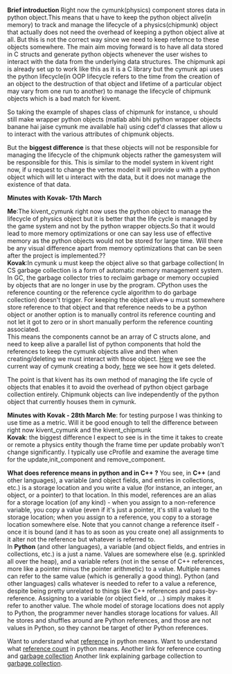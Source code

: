 **Brief introduction**
Right now the cymunk(physics) component stores data in python object.This means that u have to keep the python object alive(in memory) to track and manage the lifecycle of a physics(chipmunk) object that actually does not need the overhead of keeping a python object alive at all. But this is not the correct way since we need to keep refernce to these objects somewhere. The main aim moving forward is to have all data stored in C structs and generate python objects whenever the user wishes to interact with the data from the underlying data structures.
The chipmunk api is already set up to work like this as it is a C library but the cymunk api uses the python lifecycle(in OOP lifecycle refers to the time from the creation of an object to the destruction of that object and lifetime of a particular object may vary from one run to another) to manage the lifecycle of chipmunk objects which is a bad match for kivent.

So taking the example of shapes class of chipmunk for instance, u should still make wrapper python objects (matlab abhi bhi python wrapper objects banane hai jaise cymunk me available hai) using cdef'd classes that allow u to interact with the various attributes of chipmunk objects.

But the **biggest difference** is that these objects will not be responsible for managing the lifecycle of the chipmunk objects rather the gamesystem will be responsible for this. This is similar to the model system in kivent right now, if u request to change the vertex model it will provide u with a python object which will let u interact with the data, but it does not manage the existence of that data.


**Minutes with Kovak- 17th March**

**Me**:The kivent_cymunk right now uses the python object to manage the lifecycle of physics object but it is better that the life cycle is managed by the game system and not by the python wrapper objects.So that it would lead to more memory optimizations or one can say less use of effective memory as the python objects would not be stored for large time.
Will there be any visual difference apart from memory optimizations that can be seen after the project is implemented.?? <br>
**Kovak**:In cymunk u must keep the object alive so that garbage collection( In CS garbage collection is a form of automatic memory management system. In GC, the garbage collector tries to reclaim garbage or memory occupied by objects that are no longer in use by the program.  CPython uses the reference counting or the reference cycle algorithm to do garbage collection) doesn't trigger. For keeping the object alive=> u must somewhere store reference to that object and that reference needs to be a python object or another option is to manually control its reference counting and not let it got to zero or in short manually perform the reference counting associated.<br>
This means the components cannot be an array of C structs alone, and need to keep alive a parallel list of python components that hold the references to keep the cymunk objects alive and then when creating/deleting we must interact with those object.
[Here](https://github.com/tito/cymunk/blob/master/cymunk/body.pxi#L16) we see the current way of cymunk creating a body, [here](https://github.com/tito/cymunk/blob/master/cymunk/body.pxi#L25) we see how it gets deleted.

The point is that kivent has its own method of managing the life cycle of objects that enables it to avoid the overhead of python object garbage collection entirely. Chipmunk objects can live independently of the python object that currently houses them in cymunk.

**Minutes with Kovak - 28th March**
**Me**: for testing purpose I was thinking to use time as a metric. Will it be good enough to tell the difference between right now kivent_cymunk and the kivent_chipmunk<br>
**Kovak**: the biggest difference I expect to see is in the time it takes to create or remote a physics entity though the frame time per update probably won't change significantly. I typically use cProfile and examine the average time for the update,init_component and remove_component.



**What does reference means in python and in C++ ?**
You see, in **C++** (and other languages), a variable (and object fields, and entries in collections, etc.) is a storage location and you write a value (for instance, an integer, an object, or a pointer) to that location. In this model, references are an alias for a storage location (of any kind) - when you assign to a non-reference variable, you copy a value (even if it's just a pointer, it's still a value) to the storage location; when you assign to a reference, you copy to a storage location somewhere else. Note that you cannot change a reference itself - once it is bound (and it has to as soon as you create one) all assignments to it alter not the reference but whatever is referred to.<br>
In **Python** (and other languages), a variable (and object fields, and entries in collections, etc.) is a just a name. Values are somewhere else (e.g. sprinkled all over the heap), and a variable refers (not in the sense of C++ references, more like a pointer minus the pointer arithmetic) to a value. Multiple names can refer to the same value (which is generally a good thing). Python (and other languages) calls whatever is needed to refer to a value a reference, despite being pretty unrelated to things like C++ references and pass-by-reference. Assigning to a variable (or object field, or ...) simply makes it refer to another value. The whole model of storage locations does not apply to Python, the programmer never handles storage locations for values. All he stores and shuffles around are Python references, and those are not values in Python, so they cannot be target of other Python references.


Want to understand what [reference](https://www.youtube.com/watch?v=z_55F4zSjoA) in python means. 
Want to understand what [reference count](https://www.youtube.com/watch?v=oQ8hztC7hGY) in python means.
Another link for reference counting and [garbage collection](https://medium.com/python-pandemonium/cpython-memory-management-479e6cd86c9#.ggb8uvaw7)
Another link explaining garbage collection to [garbage collection](https://www.digi.com/wiki/developer/index.php/Python_Garbage_Collection).



